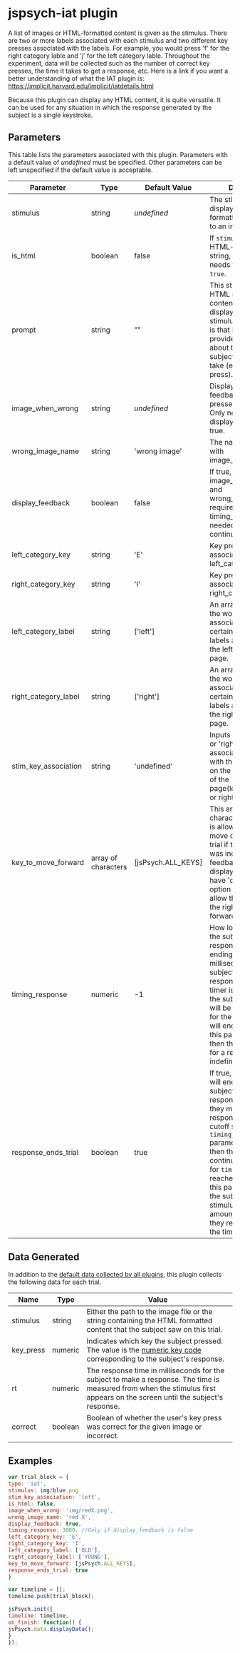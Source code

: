 # jspsych-iat plugin

A list of images or HTML-formatted content is given as the stimulus. There are two or more labels associated with each stimulus and two different key presses associated with the labels. For example, you would press 'f' for the right category lable and 'j' for the left category lable. Throughout the experiment, data will be collected such as the number of correct key presses, the time it takes to get a response, etc. Here is a link if you want a better understanding of what the IAT plugin is:  https://implicit.harvard.edu/implicit/iatdetails.html

Because this plugin can display any HTML content, it is quite versatile. It can be used for any situation in which the response generated by the subject is a single keystroke.

## Parameters

This table lists the parameters associated with this plugin. Parameters with a default value of *undefined* must be specified. Other parameters can be left unspecified if the default value is acceptable.

Parameter | Type | Default Value | Description
----------|------|---------------|------------
stimulus | string | *undefined* | The stimulus to display. Either HTML-formatted, or the path to an image.
is_html | boolean | false | If `stimulus` is an HTML-formatted string, this parameter needs to be set to `true`.
prompt | string | "" | This string can contain HTML markup. Any content here will be displayed below the stimulus. The intention is that it can be used to provide a reminder about the action the subject is supposed to take (e.g. which key to press).
image_when_wrong | string | *undefined* | Displays image feedback when user presses wrong key. Only needed when display_feedback == true. 
wrong_image_name | string | 'wrong image' | The name associated with image_when_wrong. 
display_feedback | boolean | false | If true, then image_when_wrong and wrong_image_name is required. If false, timing_response is needed and trial will continue automatically. 
left_category_key | string | 'E' | Key press that is associated with the left_category_label. 
right_category_key | string | 'I' | Key press that is associated with the right_category_label. 
left_category_label | string | ['left'] | An array that contains the words/labels associated with a certain stimulus. The labels are aligned to the left side of the page.
right_category_label | string | ['right'] | An array that contains the words/labels associated with a certain stimulus. The labels are aligned to the right side of the page. 
stim_key_association | string | 'undefined' | Inputs are either 'left' or 'right'. It will associate the stimulus with the key presses on the left or right side of the page(left_category_key or right_category_key). 
key_to_move_forward | array of characters | [jsPsych.ALL_KEYS] | This array contains the characters the subject is allowed to press to move on to the next trial if their key press was incorrect and feedback was displayed. Can also have 'other key' as an option which will only allow the user to select the right key to move forward. 
timing_response | numeric | -1 | How long to wait for the subject to make a response before ending the trial in milliseconds. If the subject fails to make a response before this timer is reached, the the subject's response will be recorded as -1 for the trial and the trial will end. If the value of this parameter is -1, then the trial will wait for a response indefinitely.
response_ends_trial | boolean | true | If true, then the trial will end whenever the subject makes a response (assuming they make their response before the cutoff specified by the `timing_response` parameter). If false, then the trial will continue until the value for `timing_response` is reached. You can use this parameter to force the subject to view a stimulus for a fixed amount of time, even if they respond before the time is complete.

## Data Generated

In addition to the [default data collected by all plugins](overview#datacollectedbyplugins), this plugin collects the following data for each trial.

Name | Type | Value
-----|------|------
stimulus | string | Either the path to the image file or the string containing the HTML formatted content that the subject saw on this trial.
key_press | numeric | Indicates which key the subject pressed. The value is the [numeric key code](http://www.cambiaresearch.com/articles/15/javascript-char-codes-key-codes) corresponding to the subject's response.
rt | numeric | The response time in milliseconds for the subject to make a response. The time is measured from when the stimulus first appears on the screen until the subject's response.
correct | boolean | Boolean of whether the user's key press was correct for the given image or incorrect. 

## Examples

```javascript 
var trial_block = {
type: 'iat',
stimulus: img/blue.png
stim_key_association: 'left', 
is_html: false,
image_when_wrong: 'img/redX.png',
wrong_image_name: 'red X',
display_feedback: true, 
timing_response: 3000, //Only if display_feedback is false 
left_category_key: 'E',
right_category_key: 'I',
left_category_label: ['OLD'],
right_category_label: ['YOUNG'],
key_to_move_forward: [jsPsych.ALL_KEYS],
response_ends_trial: true
}

var timeline = [];
timeline.push(trial_block);

jsPsych.init({
timeline: timeline,
on_finish: function() {
jsPsych.data.displayData();
}
});
